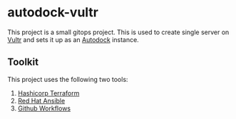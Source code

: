 # autodock-vultr

This project is a small gitops project. This is used to create single server on [Vultr](https://vultr.com) and sets it up as an [Autodock](https://autodock.scripps.edu/) instance.

## Toolkit

This project uses the following two tools:

1. [Hashicorp Terraform](https://terraform.io)
2. [Red Hat Ansible](https://ansible.com)
3. [Github Workflows](https://docs.github.com/en/actions/learn-github-actions)